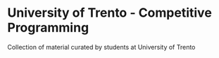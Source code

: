 # University of Trento - Competitive Programming
Collection of material curated by students at University of Trento
